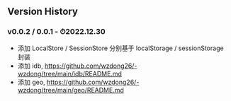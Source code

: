 ## Version History

### v0.0.2 / 0.0.1 - ⏱2022.12.30

-   添加 LocalStore / SessionStore 分别基于 localStorage / sessionStorage 封装
-   添加 idb, https://github.com/wzdong26/-wzdong/tree/main/idb/README.md
-   添加 geo, https://github.com/wzdong26/-wzdong/tree/main/geo/README.md
